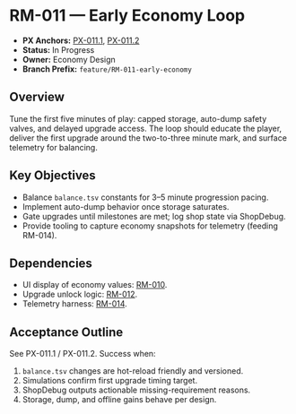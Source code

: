 # RM-011 — Early Economy Loop

- **PX Anchors:** [PX-011.1](../prompts/PX-011.1.md), [PX-011.2](../prompts/PX-011.2.md)
- **Status:** In Progress
- **Owner:** Economy Design
- **Branch Prefix:** `feature/RM-011-early-economy`

## Overview
Tune the first five minutes of play: capped storage, auto-dump safety valves, and delayed upgrade access. The loop should educate the player, deliver the first upgrade around the two-to-three minute mark, and surface telemetry for balancing.

## Key Objectives
- Balance `balance.tsv` constants for 3–5 minute progression pacing.
- Implement auto-dump behavior once storage saturates.
- Gate upgrades until milestones are met; log shop state via ShopDebug.
- Provide tooling to capture economy snapshots for telemetry (feeding RM-014).

## Dependencies
- UI display of economy values: [RM-010](RM-010.md).
- Upgrade unlock logic: [RM-012](RM-012.md).
- Telemetry harness: [RM-014](RM-014.md).

## Acceptance Outline
See PX-011.1 / PX-011.2. Success when:
1. `balance.tsv` changes are hot-reload friendly and versioned.
2. Simulations confirm first upgrade timing target.
3. ShopDebug outputs actionable missing-requirement reasons.
4. Storage, dump, and offline gains behave per design.
